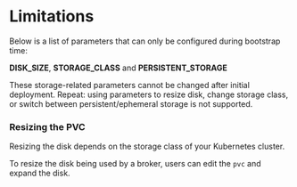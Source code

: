 

# Limitations



Below is a list of parameters that can only be configured during bootstrap time:

**DISK_SIZE**, **STORAGE_CLASS** and **PERSISTENT_STORAGE** 

These storage-related parameters cannot be changed after initial deployment. Repeat: using parameters to resize disk, change storage class, or switch between persistent/ephemeral storage is not supported.



### Resizing the PVC 

Resizing the disk depends on the storage class of your Kubernetes cluster.



To resize the disk being used by a broker, users can edit the `pvc` and expand the disk.
